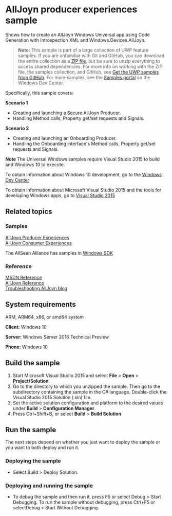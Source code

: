 <!---
  category: DevicesSensorsAndPower
  samplefwlink: http://go.microsoft.com/fwlink/p/?LinkId=534025
--->

# AllJoyn producer experiences sample

Shows how to create an AllJoyn Windows Universal app using Code Generation with Introspection XML and Windows.Devices.AllJoyn.

> **Note:** This sample is part of a large collection of UWP feature samples. 
> If you are unfamiliar with Git and GitHub, you can download the entire collection as a 
> [ZIP file](https://github.com/Microsoft/Windows-universal-samples/archive/master.zip), but be 
> sure to unzip everything to access shared dependencies. For more info on working with the ZIP file, 
> the samples collection, and GitHub, see [Get the UWP samples from GitHub](https://aka.ms/ovu2uq). 
> For more samples, see the [Samples portal](https://aka.ms/winsamples) on the Windows Dev Center. 

Specifically, this sample covers:

**Scenario 1**
-   Creating and launching a Secure AllJoyn Producer.
-   Handling Method calls, Property get/set requests and Signals.

**Scenario 2**
-   Creating and launching an Onboarding Producer.
-   Handling the Onboarding interface's Method calls, Property get/set requests and Signals.

**Note** The Universal Windows samples require Visual Studio 2015 to build and Windows 10 to execute.
 
To obtain information about Windows 10 development, go to the [Windows Dev Center](http://go.microsoft.com/fwlink/?LinkID=532421)

To obtain information about Microsoft Visual Studio 2015 and the tools for developing Windows apps, go to [Visual Studio 2015](http://go.microsoft.com/fwlink/?LinkID=532422)

## Related topics

### Samples

[AllJoyn Producer Experiences](http://go.microsoft.com/fwlink/p/?LinkId=534025)  
[AllJoyn Consumer Experiences](http://go.microsoft.com/fwlink/p/?LinkID=534021)  

The AllSeen Alliance has samples in [Windows SDK](https://allseenalliance.org/developers/download)

### Reference

[MSDN Reference](https://msdn.microsoft.com/library/windows/apps/windows.devices.alljoyn.aspx)  
[AllJoyn Reference](https://allseenalliance.org/developers/develop/api-reference)  
[Troubleshooting AllJoyn blog](http://channel9.msdn.com/Blogs/Internet-of-Things-Blog/Troubleshooting-AllJoyn-with-Windows-10-Insider-Preview-Builds)  

## System requirements

ARM, ARM64, x86, or amd64 system

**Client:** Windows 10

**Server:** Windows Server 2016 Technical Preview

**Phone:** Windows 10

## Build the sample

1. Start Microsoft Visual Studio 2015 and select **File** \> **Open** \> **Project/Solution**.
2. Go to the directory to which you unzipped the sample. Then go to the subdirectory containing the sample in the C# language. Double-click the Visual Studio 2015 Solution (.sln) file. 
3. Set the active solution configuration and platform to the desired values under **Build** \> **Configuration Manager**.
4. Press Ctrl+Shift+B, or select **Build** \> **Build Solution**. 

## Run the sample

The next steps depend on whether you just want to deploy the sample or you want to both deploy and run it.

### Deploying the sample

- Select Build > Deploy Solution. 

### Deploying and running the sample

- To debug the sample and then run it, press F5 or select Debug >  Start Debugging. To run the sample without debugging, press Ctrl+F5 or selectDebug > Start Without Debugging. 
